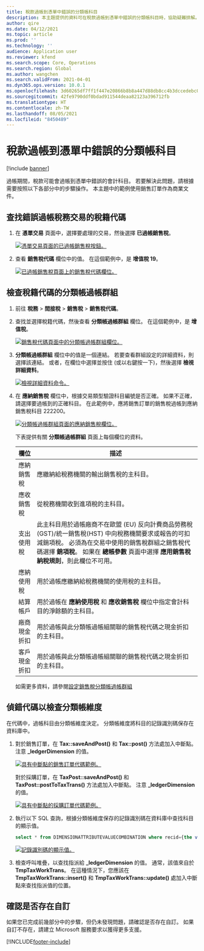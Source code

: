 ```yaml
---
title: 稅款過帳到憑單中錯誤的分類帳科目
description: 本主題提供的資料可在稅款過帳到憑單中錯誤的分類帳科目時，協助疑難排解。
author: qire
ms.date: 04/12/2021
ms.topic: article
ms.prod: ''
ms.technology: ''
audience: Application user
ms.reviewer: kfend
ms.search.scope: Core, Operations
ms.search.region: Global
ms.author: wangchen
ms.search.validFrom: 2021-04-01
ms.dyn365.ops.version: 10.0.1
ms.openlocfilehash: 3d60265df7ff1f447e20866b8b8a447d88db8cc4b3dccedebc0f18ce8f0f70dc
ms.sourcegitcommit: 42fe9790ddf0bdad911544deaa82123a396712fb
ms.translationtype: HT
ms.contentlocale: zh-TW
ms.lasthandoff: 08/05/2021
ms.locfileid: "8450489"
---
```

# <a name="tax-is-posted-to-the-wrong-ledger-account-in-the-voucher"></a>稅款過帳到憑單中錯誤的分類帳科目

[!include [banner](../includes/banner.md)]

過帳期間，稅款可能會過帳到憑單中錯誤的會計科目。 若要解決此問題，請根據需要按照以下各部分中的步驟操作。 本主題中的範例使用銷售訂單作為商業文件。

## <a name="find-the-tax-code-of-the-incorrectly-posted-tax-transaction"></a>查找錯誤過帳稅務交易的稅籍代碼

1. 在 **憑單交易** 頁面中，選擇要處理的交易，然後選擇 **已過帳銷售稅**。

    [![憑單交易頁面的已過帳銷售稅按鈕。](./media/tax-posted-to-wrong-ledger-account-Picture1.png)](./media/tax-posted-to-wrong-ledger-account-Picture1.png)

2. 查看 **銷售稅代碼** 欄位中的值。 在這個範例中，是 **增值稅 19**。

    [![已過帳銷售稅頁面上的銷售稅代碼欄位。](./media/tax-posted-to-wrong-ledger-account-Picture2.png)](./media/tax-posted-to-wrong-ledger-account-Picture2.png)

## <a name="check-the-ledger-posting-group-of-the-tax-code"></a>檢查稅籍代碼的分類帳過帳群組

1. 前往 **稅務** \> **間接稅** \> **銷售稅** \> **銷售稅代碼**。
2. 查找並選擇稅籍代碼，然後查看 **分類帳過帳群組** 欄位。 在這個範例中，是 **增值稅**。

    [![銷售稅代碼頁面中的分類帳過帳群組欄位。](./media/tax-posted-to-wrong-ledger-account-Picture3.png)](./media/tax-posted-to-wrong-ledger-account-Picture3.png)

3. **分類帳過帳群組** 欄位中的值是一個連結。 若要查看群組設定的詳細資料，則選擇該連結。 或者，在欄位中選擇並按住 (或以右鍵按一下)，然後選擇 **檢視詳細資料**。

    [![檢視詳細資料命令。](./media/tax-posted-to-wrong-ledger-account-Picture4.png)](./media/tax-posted-to-wrong-ledger-account-Picture4.png)

4. 在 **應納銷售稅** 欄位中，根據交易類型驗證科目編號是否正確。 如果不正確，請選擇要過帳到的正確科目。 在此範例中，應將銷售訂單的銷售稅過帳到應納銷售稅科目 222200。

    [![分類帳過帳群組頁面的應納銷售稅欄位。](./media/tax-posted-to-wrong-ledger-account-Picture5.png)](./media/tax-posted-to-wrong-ledger-account-Picture5.png)

    下表提供有關 **分類帳過帳群組** 頁面上每個欄位的資料。

    | 欄位                  | 描述 |
    |------------------------|-------------|
    | 應納銷售稅      | 應繳納給稅務機關的輸出銷售稅的主科目。 |
    | 應收銷售稅   | 從稅務機關收到進項稅的主科目。 |
    | 支出使用稅        | 此主科目用於過帳廠商不在歐盟 (EU) 反向計費商品勞務稅 (GST)/統一銷售稅(HST) 中向稅務機關要求或報告的可扣減銷項稅。 必須為在交易中使用的銷售稅群組之銷售稅代碼選擇 **銷項稅**。 如果在 **總帳參數** 頁面中選擇 **應用銷售稅納稅規則**，則此欄位不可用。 |
    | 應納使用稅        | 用於過帳應繳納給稅務機關的使用稅的主科目。 |
    | 結算帳戶     | 用於過帳在 **應納使用稅** 和 **應收銷售稅** 欄位中指定會計科目的淨餘額的主科目。 |
    | 廠商現金折扣   | 用於過帳與此分類帳過帳組關聯的銷售稅代碼之現金折扣的主科目。 |
    | 客戶現金折扣 | 用於過帳與此分類帳過帳組關聯的銷售稅代碼之現金折扣的主科目。 |

    如需更多資料，請參閱[設定銷售稅分類帳過帳群組](tasks/set-up-ledger-posting-groups-sales-tax.md)

## <a name="debug-in-code-to-check-ledger-dimensions"></a>偵錯代碼以檢查分類帳維度

在代碼中，過帳科目由分類帳維度決定。 分類帳維度將科目的記錄識別碼保存在資料庫中。

1. 對於銷售訂單，在 **Tax::saveAndPost()** 和 **Tax::post()** 方法處加入中斷點。 注意 **\_ledgerDimension** 的值。

    [![具有中斷點的銷售訂單代碼範例。](./media/tax-posted-to-wrong-ledger-account-Picture6.png)](./media/tax-posted-to-wrong-ledger-account-Picture6.png)

    對於採購訂單，在 **TaxPost::saveAndPost()** 和 **TaxPost::postToTaxTrans()** 方法處加入中斷點。 注意 **\_ledgerDimension** 的值。

    [![具有中斷點的採購訂單代碼範例。](./media/tax-posted-to-wrong-ledger-account-Picture7.png)](./media/tax-posted-to-wrong-ledger-account-Picture7.png)

2. 執行以下 SQL 查詢，根據分類帳維度保存的記錄識別碼在資料庫中查找科目的顯示值。

    ```sql
    select * from DIMENSIONATTRIBUTEVALUECOMBINATION where recid={the value of _ledgerDimension}
    ```

    [![記錄識別碼的顯示值。](./media/tax-posted-to-wrong-ledger-account-Picture8.png)](./media/tax-posted-to-wrong-ledger-account-Picture8.png)

3. 檢查呼叫堆疊，以查找指派給 **_ledgerDimension** 的值。 通常，該值來自於 **TmpTaxWorkTrans**。 在這種情況下，您應該在 **TmpTaxWorkTrans::insert()** 和 **TmpTaxWorkTrans::update()** 處加入中斷點來查找指派值的位置。

## <a name="determine-whether-customization-exists"></a>確認是否存在自訂

如果您已完成前幾部分中的步驟，但仍未發現問題，請確認是否存在自訂。 如果自訂不存在，請建立 Microsoft 服務要求以獲得更多支援。

[!INCLUDE[footer-include](../../includes/footer-banner.md)]
